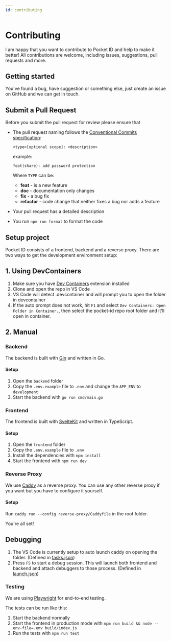 ```yaml
---
id: contributing
---
```


# Contributing

I am happy that you want to contribute to Pocket ID and help to make it better! All contributions are welcome, including issues, suggestions, pull requests and more.

## Getting started

You've found a bug, have suggestion or something else, just create an issue on GitHub and we can get in touch.

## Submit a Pull Request

Before you submit the pull request for review please ensure that

- The pull request naming follows the [Conventional Commits specification](https://www.conventionalcommits.org):

  `<type>[optional scope]: <description>`

  example:

  ```
  feat(share): add password protection
  ```

  Where `TYPE` can be:

  - **feat** - is a new feature
  - **doc** - documentation only changes
  - **fix** - a bug fix
  - **refactor** - code change that neither fixes a bug nor adds a feature

- Your pull request has a detailed description
- You run `npm run format` to format the code

## Setup project

Pocket ID consists of a frontend, backend and a reverse proxy. There are two ways to get the development environment setup:

## 1. Using DevContainers

1. Make sure you have [Dev Containers](https://marketplace.visualstudio.com/items?itemName=ms-vscode-remote.remote-containers) extension installed
2. Clone and open the repo in VS Code
3. VS Code will detect .devcontainer and will prompt you to open the folder in devcontainer
4. If the auto prompt does not work, hit `F1` and select `Dev Containers: Open Folder in Container.`, then select the pocket-id repo root folder and it'll open in container.

## 2. Manual

### Backend

The backend is built with [Gin](https://gin-gonic.com) and written in Go.

#### Setup

1. Open the `backend` folder
2. Copy the `.env.example` file to `.env` and change the `APP_ENV` to `development`
3. Start the backend with `go run cmd/main.go`

### Frontend

The frontend is built with [SvelteKit](https://kit.svelte.dev) and written in TypeScript.

#### Setup

1. Open the `frontend` folder
2. Copy the `.env.example` file to `.env`
3. Install the dependencies with `npm install`
4. Start the frontend with `npm run dev`

### Reverse Proxy

We use [Caddy](https://caddyserver.com) as a reverse proxy. You can use any other reverse proxy if you want but you have to configure it yourself.

#### Setup

Run `caddy run --config reverse-proxy/Caddyfile` in the root folder.

You're all set!

## Debugging

1. The VS Code is currently setup to auto launch caddy on opening the folder. (Defined in [tasks.json](.vscode/tasks.json))
2. Press `F5` to start a debug session. This will launch both frontend and backend and attach debuggers to those process. (Defined in [launch.json](.vscode/launch.json))

### Testing

We are using [Playwright](https://playwright.dev) for end-to-end testing.

The tests can be run like this:

1. Start the backend normally
2. Start the frontend in production mode with `npm run build && node --env-file=.env build/index.js`
3. Run the tests with `npm run test`
